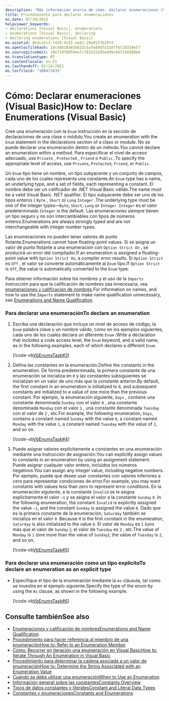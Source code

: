 ```yaml
---
description: 'Más información acerca de cómo: declarar enumeraciones (Visual Basic)'
title: Procedimiento para declarar enumeraciones
ms.date: 07/20/2015
helpviewer_keywords:
- declarations [Visual Basic], enumerations
- enumerations [Visual Basic], declaring
- declaring enumerations [Visual Basic]
ms.assetid: db4ca1c3-f429-4c81-ae81-29e0157b29fd
ms.openlocfilehash: 10ce0b16a03b832c5afed4d7a310ffb729338e57
ms.sourcegitcommit: 10e719780594efc781b15295e499c66f316068b8
ms.translationtype: MT
ms.contentlocale: es-ES
ms.lasthandoff: 02/14/2021
ms.locfileid: "100471635"
---
```

# <a name="how-to-declare-enumerations-visual-basic"></a><span data-ttu-id="acc9c-103">Cómo: Declarar enumeraciones (Visual Basic)</span><span class="sxs-lookup"><span data-stu-id="acc9c-103">How to: Declare Enumerations (Visual Basic)</span></span>

<span data-ttu-id="acc9c-104">Cree una enumeración con la `Enum` instrucción en la sección de declaraciones de una clase o módulo.</span><span class="sxs-lookup"><span data-stu-id="acc9c-104">You create an enumeration with the `Enum` statement in the declarations section of a class or module.</span></span> <span data-ttu-id="acc9c-105">No se puede declarar una enumeración dentro de un método.</span><span class="sxs-lookup"><span data-stu-id="acc9c-105">You cannot declare an enumeration within a method.</span></span> <span data-ttu-id="acc9c-106">Para especificar el nivel de acceso adecuado, use `Private` , `Protected` , `Friend` o `Public` .</span><span class="sxs-lookup"><span data-stu-id="acc9c-106">To specify the appropriate level of access, use `Private`, `Protected`, `Friend`, or `Public`.</span></span>  
  
 <span data-ttu-id="acc9c-107">Un `Enum` tipo tiene un nombre, un tipo subyacente y un conjunto de campos, cada uno de los cuales representa una constante.</span><span class="sxs-lookup"><span data-stu-id="acc9c-107">An `Enum` type has a name, an underlying type, and a set of fields, each representing a constant.</span></span> <span data-ttu-id="acc9c-108">El nombre debe ser un calificador de .NET Visual Basic válido.</span><span class="sxs-lookup"><span data-stu-id="acc9c-108">The name must be a valid Visual Basic .NET qualifier.</span></span> <span data-ttu-id="acc9c-109">El tipo subyacente debe ser uno de los tipos enteros ( `Byte` , `Short` o) `Long` `Integer` .</span><span class="sxs-lookup"><span data-stu-id="acc9c-109">The underlying type must be one of the integer types—`Byte`, `Short`, `Long` or `Integer`.</span></span> <span data-ttu-id="acc9c-110">`Integer` es el valor predeterminado.</span><span class="sxs-lookup"><span data-stu-id="acc9c-110">`Integer` is the default.</span></span> <span data-ttu-id="acc9c-111">Las enumeraciones siempre tienen un tipo seguro y no son intercambiables con tipos de números enteros.</span><span class="sxs-lookup"><span data-stu-id="acc9c-111">Enumerations are always strongly typed and are not interchangeable with integer number types.</span></span>  
  
 <span data-ttu-id="acc9c-112">Las enumeraciones no pueden tener valores de punto flotante.</span><span class="sxs-lookup"><span data-stu-id="acc9c-112">Enumerations cannot have floating-point values.</span></span> <span data-ttu-id="acc9c-113">Si se asigna un valor de punto flotante a una enumeración con `Option Strict On` , se producirá un error del compilador.</span><span class="sxs-lookup"><span data-stu-id="acc9c-113">If an enumeration is assigned a floating-point value with `Option Strict On`, a compiler error results.</span></span> <span data-ttu-id="acc9c-114">Si `Option Strict` es `Off` , el valor se convierte automáticamente al `Enum` tipo.</span><span class="sxs-lookup"><span data-stu-id="acc9c-114">If `Option Strict` is `Off`, the value is automatically converted to the `Enum` type.</span></span>  
  
 <span data-ttu-id="acc9c-115">Para obtener información sobre los nombres y el uso de la `Imports` instrucción para que la calificación de nombres sea innecesaria, vea [enumeraciones y calificación de nombres](enumerations-and-name-qualification.md).</span><span class="sxs-lookup"><span data-stu-id="acc9c-115">For information on names, and how to use the `Imports` statement to make name qualification unnecessary, see [Enumerations and Name Qualification](enumerations-and-name-qualification.md).</span></span>  
  
### <a name="to-declare-an-enumeration"></a><span data-ttu-id="acc9c-116">Para declarar una enumeración</span><span class="sxs-lookup"><span data-stu-id="acc9c-116">To declare an enumeration</span></span>  
  
1. <span data-ttu-id="acc9c-117">Escriba una declaración que incluya un nivel de acceso de código, la `Enum` palabra clave y un nombre válido, como en los ejemplos siguientes, cada uno de los cuales declara un diferente `Enum` .</span><span class="sxs-lookup"><span data-stu-id="acc9c-117">Write a declaration that includes a code access level, the `Enum` keyword, and a valid name, as in the following examples, each of which declares a different `Enum`.</span></span>  
  
     [!code-vb[VbEnumsTask#3](~/samples/snippets/visualbasic/VS_Snippets_VBCSharp/VbEnumsTask/VB/Class2.vb#3)]  
  
2. <span data-ttu-id="acc9c-118">Defina las constantes en la enumeración.</span><span class="sxs-lookup"><span data-stu-id="acc9c-118">Define the constants in the enumeration.</span></span> <span data-ttu-id="acc9c-119">De forma predeterminada, la primera constante de una enumeración se inicializa en `0` y las constantes subsiguientes se inicializan en un valor de uno más que la constante anterior.</span><span class="sxs-lookup"><span data-stu-id="acc9c-119">By default, the first constant in an enumeration is initialized to `0`, and subsequent constants are initialized to a value of one more than the previous constant.</span></span> <span data-ttu-id="acc9c-120">Por ejemplo, la enumeración siguiente, `Days` , contiene una constante denominada `Sunday` con el valor `0` , una constante denominada `Monday` con el valor `1` , una constante denominada `Tuesday` con el valor de `2` , etc.</span><span class="sxs-lookup"><span data-stu-id="acc9c-120">For example, the following enumeration, `Days`, contains a constant named `Sunday` with the value `0`, a constant named `Monday` with the value `1`, a constant named `Tuesday` with the value of `2`, and so on.</span></span>  
  
     [!code-vb[VbEnumsTask#4](~/samples/snippets/visualbasic/VS_Snippets_VBCSharp/VbEnumsTask/VB/Class2.vb#4)]  
  
3. <span data-ttu-id="acc9c-121">Puede asignar valores explícitamente a constantes en una enumeración mediante una instrucción de asignación.</span><span class="sxs-lookup"><span data-stu-id="acc9c-121">You can explicitly assign values to constants in an enumeration by using an assignment statement.</span></span> <span data-ttu-id="acc9c-122">Puede asignar cualquier valor entero, incluidos los números negativos.</span><span class="sxs-lookup"><span data-stu-id="acc9c-122">You can assign any integer value, including negative numbers.</span></span> <span data-ttu-id="acc9c-123">Por ejemplo, puede que desee usar constantes con valores inferiores a cero para representar condiciones de error.</span><span class="sxs-lookup"><span data-stu-id="acc9c-123">For example, you may want constants with values less than zero to represent error conditions.</span></span> <span data-ttu-id="acc9c-124">En la enumeración siguiente, a la constante `Invalid` se le asigna explícitamente el valor `–1` y se asigna el valor a la constante `Sunday` `0` .</span><span class="sxs-lookup"><span data-stu-id="acc9c-124">In the following enumeration, the constant `Invalid` is explicitly assigned the value `–1`, and the constant `Sunday` is assigned the value `0`.</span></span> <span data-ttu-id="acc9c-125">Dado que es la primera constante de la enumeración, `Saturday` también se inicializa en el valor `0` .</span><span class="sxs-lookup"><span data-stu-id="acc9c-125">Because it is the first constant in the enumeration, `Saturday` is also initialized to the value `0`.</span></span> <span data-ttu-id="acc9c-126">El valor de `Monday` es `1` (uno más que el valor de `Sunday` ); el valor de `Tuesday` es `2` , etc.</span><span class="sxs-lookup"><span data-stu-id="acc9c-126">The value of `Monday` is `1` (one more than the value of `Sunday`); the value of `Tuesday` is `2`, and so on.</span></span>  
  
     [!code-vb[VbEnumsTask#5](~/samples/snippets/visualbasic/VS_Snippets_VBCSharp/VbEnumsTask/VB/Class2.vb#5)]  
  
### <a name="to-declare-an-enumeration-as-an-explicit-type"></a><span data-ttu-id="acc9c-127">Para declarar una enumeración como un tipo explícito</span><span class="sxs-lookup"><span data-stu-id="acc9c-127">To declare an enumeration as an explicit type</span></span>  
  
- <span data-ttu-id="acc9c-128">Especifique el tipo de la enumeración mediante la `As` cláusula, tal como se muestra en el ejemplo siguiente.</span><span class="sxs-lookup"><span data-stu-id="acc9c-128">Specify the type of the enum by using the `As` clause, as shown in the following example.</span></span>  
  
     [!code-vb[VbEnumsTask#6](~/samples/snippets/visualbasic/VS_Snippets_VBCSharp/VbEnumsTask/VB/Class2.vb#6)]  
  
## <a name="see-also"></a><span data-ttu-id="acc9c-129">Consulte también</span><span class="sxs-lookup"><span data-stu-id="acc9c-129">See also</span></span>

- [<span data-ttu-id="acc9c-130">Enumeraciones y calificación de nombres</span><span class="sxs-lookup"><span data-stu-id="acc9c-130">Enumerations and Name Qualification</span></span>](enumerations-and-name-qualification.md)
- [<span data-ttu-id="acc9c-131">Procedimiento para hacer referencia al miembro de una enumeración</span><span class="sxs-lookup"><span data-stu-id="acc9c-131">How to: Refer to an Enumeration Member</span></span>](how-to-refer-to-an-enumeration-member.md)
- [<span data-ttu-id="acc9c-132">Cómo: Recorrer en iteración una enumeración en Visual Basic</span><span class="sxs-lookup"><span data-stu-id="acc9c-132">How to: Iterate Through An Enumeration in Visual Basic</span></span>](how-to-iterate-through-an-enumeration.md)
- [<span data-ttu-id="acc9c-133">Procedimiento para determinar la cadena asociada a un valor de enumeración</span><span class="sxs-lookup"><span data-stu-id="acc9c-133">How to: Determine the String Associated with an Enumeration Value</span></span>](how-to-determine-the-string-associated-with-an-enumeration-value.md)
- [<span data-ttu-id="acc9c-134">Cuándo se debe utilizar una enumeración</span><span class="sxs-lookup"><span data-stu-id="acc9c-134">When to Use an Enumeration</span></span>](when-to-use-an-enumeration.md)
- [<span data-ttu-id="acc9c-135">Información general sobre las constantes</span><span class="sxs-lookup"><span data-stu-id="acc9c-135">Constants Overview</span></span>](constants-overview.md)
- [<span data-ttu-id="acc9c-136">Tipos de datos constantes y literales</span><span class="sxs-lookup"><span data-stu-id="acc9c-136">Constant and Literal Data Types</span></span>](constant-and-literal-data-types.md)
- [<span data-ttu-id="acc9c-137">Constantes y enumeraciones</span><span class="sxs-lookup"><span data-stu-id="acc9c-137">Constants and Enumerations</span></span>](../../../language-reference/constants-and-enumerations.md)
